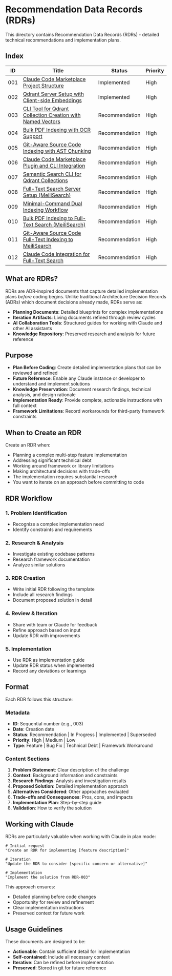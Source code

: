 # Recommendation Data Records (RDRs)

This directory contains Recommendation Data Records (RDRs) - detailed technical recommendations and implementation plans.

## Index

| ID  | Title                                                                                                    | Status         | Priority |
|-----|----------------------------------------------------------------------------------------------------------|----------------|----------|
| 001 | [Claude Code Marketplace Project Structure](RDR-001-project-structure.md)                               | Implemented    | High     |
| 002 | [Qdrant Server Setup with Client-side Embeddings](RDR-002-qdrant-server-setup.md)                       | Implemented    | High     |
| 003 | [CLI Tool for Qdrant Collection Creation with Named Vectors](RDR-003-collection-creation.md)            | Recommendation | High     |
| 004 | [Bulk PDF Indexing with OCR Support](RDR-004-pdf-bulk-indexing.md)                                      | Recommendation | High     |
| 005 | [Git-Aware Source Code Indexing with AST Chunking](RDR-005-source-code-indexing.md)                     | Recommendation | High     |
| 006 | [Claude Code Marketplace Plugin and CLI Integration](RDR-006-claude-code-integration.md)                | Recommendation | High     |
| 007 | [Semantic Search CLI for Qdrant Collections](RDR-007-semantic-search.md)                                | Recommendation | High     |
| 008 | [Full-Text Search Server Setup (MeiliSearch)](RDR-008-fulltext-search-server-setup.md)                  | Recommendation | High     |
| 009 | [Minimal-Command Dual Indexing Workflow](RDR-009-dual-indexing-strategy.md)                             | Recommendation | High     |
| 010 | [Bulk PDF Indexing to Full-Text Search (MeiliSearch)](RDR-010-pdf-fulltext-indexing.md)                 | Recommendation | High     |
| 011 | [Git-Aware Source Code Full-Text Indexing to MeiliSearch](RDR-011-source-code-fulltext-indexing.md)     | Recommendation | High     |
| 012 | [Claude Code Integration for Full-Text Search](RDR-012-fulltext-search-claude-integration.md)           | Recommendation | High     |


## What are RDRs?

RDRs are ADR-inspired documents that capture detailed implementation plans *before* coding begins. Unlike traditional
Architecture Decision Records (ADRs) which document decisions already made, RDRs serve as:

- **Planning Documents**: Detailed blueprints for complex implementations
- **Iteration Artifacts**: Living documents refined through review cycles
- **AI Collaboration Tools**: Structured guides for working with Claude and other AI assistants
- **Knowledge Repository**: Preserved research and analysis for future reference

## Purpose

- **Plan Before Coding**: Create detailed implementation plans that can be reviewed and refined
- **Future Reference**: Enable any Claude instance or developer to understand and implement solutions
- **Knowledge Preservation**: Document research findings, technical analysis, and design rationale
- **Implementation Ready**: Provide complete, actionable instructions with full context
- **Framework Limitations**: Record workarounds for third-party framework constraints

## When to Create an RDR

Create an RDR when:

- Planning a complex multi-step feature implementation
- Addressing significant technical debt
- Working around framework or library limitations
- Making architectural decisions with trade-offs
- The implementation requires substantial research
- You want to iterate on an approach before committing to code

## RDR Workflow

### 1. Problem Identification

- Recognize a complex implementation need
- Identify constraints and requirements

### 2. Research & Analysis

- Investigate existing codebase patterns
- Research framework documentation
- Analyze similar solutions

### 3. RDR Creation

- Write initial RDR following the template
- Include all research findings
- Document proposed solution in detail

### 4. Review & Iteration

- Share with team or Claude for feedback
- Refine approach based on input
- Update RDR with improvements

### 5. Implementation

- Use RDR as implementation guide
- Update RDR status when implemented
- Record any deviations or learnings

## Format

Each RDR follows this structure:

### Metadata

- **ID**: Sequential number (e.g., 003)
- **Date**: Creation date
- **Status**: Recommendation | In Progress | Implemented | Superseded
- **Priority**: High | Medium | Low
- **Type**: Feature | Bug Fix | Technical Debt | Framework Workaround

### Content Sections

1. **Problem Statement**: Clear description of the challenge
2. **Context**: Background information and constraints
3. **Research Findings**: Analysis and investigation results
4. **Proposed Solution**: Detailed implementation approach
5. **Alternatives Considered**: Other approaches evaluated
6. **Trade-offs and Consequences**: Pros, cons, and impacts
7. **Implementation Plan**: Step-by-step guide
8. **Validation**: How to verify the solution

## Working with Claude

RDRs are particularly valuable when working with Claude in plan mode:

```
# Initial request
"Create an RDR for implementing [feature description]"

# Iteration
"Update the RDR to consider [specific concern or alternative]"

# Implementation
"Implement the solution from RDR-003"
```

This approach ensures:

- Detailed planning before code changes
- Opportunity for review and refinement
- Clear implementation instructions
- Preserved context for future work

## Usage Guidelines

These documents are designed to be:

- **Actionable**: Contain sufficient detail for implementation
- **Self-contained**: Include all necessary context
- **Iterative**: Can be refined before implementation
- **Preserved**: Stored in git for future reference